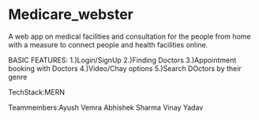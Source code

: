 # Medicare_webster
A web app on medical facilities and consultation for the people from home with a measure to connect people and health facilities online.

BASIC FEATURES:
1.)Login/SignUp
2.)Finding Doctors 
3.)Appointment booking with Doctors
4.)Video/Chay options
5.)Search DOctors by their genre



TechStack:MERN

Teammembers:Ayush Vemra
            Abhishek Sharma
            Vinay Yadav 